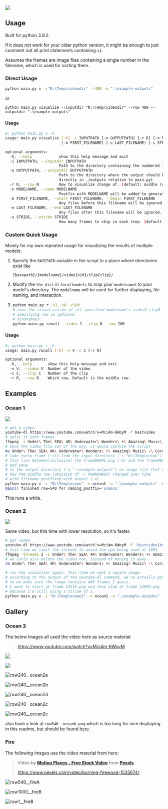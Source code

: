 ![](./example-outputs/row540__ocean1old.png)

## Usage

Built for python 3.9.2.

If it does not work for your older python version, it might be enough to just comment out all print statements containing `=}`.

Assumes the frames are image files containing a single number in the filename, which is used for sorting them.

### Direct Usage

```bash
python main.py v -i"N:\Temp\videodir" -r400 -o ".\example-outputs"
```

or

```
python main.py visualize --inputdir "N:\Temp\videodir" --row 400 --outputdir ".\example-outputs"
```

#### Usage

```bash
#: python main.py v -h
usage: main.py visualise [-h] -i INPUTPATH [-o OUTPUTPATH] [-r R] [-n MODELNAME]
                         [-b FIRST_FILENAME] [-e LAST_FILENAME] [-s STRIDE]

optional arguments:
  -h, --help            show this help message and exit
  -i INPUTPATH, --inputdir INPUTPATH
                        Path to the directory containing the numbered frames
  -o OUTPUTPATH, --outputdir OUTPUTPATH
                        Path to the directory where the output should be saved in. (default:
                        directly in ./outputs relative to main.py)
  -r R, --row R         Row to visualize change of. (default: middle row)
  -n MODELNAME, --name MODELNAME
                        Postfix with MODELNAME will be added to generated files.
  -b FIRST_FILENAME, --start FIRST_FILENAME, --begin FIRST_FILENAME
                        Any files before this filename will be ignored.
  -e LAST_FILENAME, --end LAST_FILENAME
                        Any files after this filename will be ignored.
  -s STRIDE, --stride STRIDE
                        How many frames to skip in each step. (default 1)
```



### Custom Quick Usage

Mainly for my own repeated usage for visualizing the results of multiple models:

1. Specify the `BASEPATH` variable in the script to a place where directories exist like

   ```
   {basepath}/{modelname}/video{vid}/clip{clip}/
   ```

2. Modify the `the_dict` in `forallmodels` to map your `modelname`s to your model's directory. The `modelname` will be used for further displaying, file naming, and interaction.

3. ```bash
   python main.py r -v1 -c0 -r200
   # runs the visualization of all specified modelname's video1 clip0 on row 200
   # specifying row is optional
   # synonymous:
   python main.py runall --video 1 --clip 0 --row 200
   ```

#### Usage

```bash
#: python main.py r -h
usage: main.py runall [-h] -v V -c C [-r R]

optional arguments:
  -h, --help       show this help message and exit
  -v V, --video V  Number of the video
  -c C, --clip C   Number of the clip
  -r R, --row R    Which row. Default is the middle row.
```

## Examples

### Ocean 1

![](./example-outputs/row540__ocean1.png)

```bash
# get a video
youtube-dl https://www.youtube.com/watch?v=Mci4m-6WoyM -f bestvideo 
# split it into frames
ffmpeg -i Under\ The\ SEA\ 4K\ Underwater\ Wonders\ +\ Amazing\ Music\ -\ Coral\ Reefs\ \&\ Colorful\ Sea\ Life\ in\ UHD\ 🐟\ 🌊\ 🐠\ \[Mci4m-6WoyM\].webm frame%05d.png
# move the video file out of the way, it would confuse the script
mv Under\ The\ SEA\ 4K\ Underwater\ Wonders\ +\ Amazing\ Music\ -\ Coral\ Reefs\ \&\ Colorful\ Sea\ Life\ in\ UHD\ 🐟\ 🌊\ 🐠\ \[Mci4m-6WoyM\].webm ../video.webm
# take every frame (-s1) from the input directory (-i "N:\Temp\ocean") 
# that lies between(inclusive) the frame00001.png (-b) and the frame00600.png (-e)
# and save
# to the output directory (-o ".\example-outputs") an image file that shows
# how the middle row (omission of -r ROWNUMBER) changed over time
# with filename postfixed with ocean1 (-n)
python main.py v -i "N:\Temp\ocean" -n ocean1 -o ".\example-outputs" -b frame00001.png -e frame00600.png -s 1
main() finished row=540 for naming_postfix='ocean1'
```

This runs a while.

### Ocean 2

![](./example-outputs/row240__ocean2.png)

Same video, but this time with lower resolution, so it's faster.

```bash
# get video
youtube-dl https://www.youtube.com/watch?v=Mci4m-6WoyM -f 'bestvideo[height<=480]'
# this time we limit the threads to avoid the cpu being used at 100%
ffmpeg -threads 2 -i Under\ The\ SEA\ 4K\ Underwater\ Wonders\ +\ Amazing\ Music\ -\ Coral\ Reefs\ \&\ Colorful\ Sea\ Life\ in\ UHD\ 🐟\ 🌊\ 🐠\ \[Mci4m-6WoyM\].webm frame%05d.png
# we could also delete the video now, instead of moving it away
rm Under\ The\ SEA\ 4K\ Underwater\ Wonders\ +\ Amazing\ Music\ -\ Coral\ Reefs\ \&\ Colorful\ Sea\ Life\ in\ UHD\ 🐟\ 🌊\ 🐠\ \[Mci4m-6WoyM\].webm

# run the visualizer again, this time we want a square image.
# according to the output of the youtube-dl command, we've actually got a 854x480 video although we said the height should be at most 480 ??!
# so we make sure the range contains 480 frames I guess.
# I want to start at frame 12519.png and thus stop at frame 12999.png 
# because I'm still using a stride of 1.
python main.py v -i "N:\Temp\ocean2" -n ocean2 -o ".\example-outputs" -b frame12519.png -e frame12999.png -s 1
```



## Gallery

### Ocean 3

The below images all used the video here as source material:

> https://www.youtube.com/watch?v=Mci4m-6WoyM

![](./example-outputs/row540__oceana.png)

![](./example-outputs/row750__ocean1.png)

![row240__ocean2a](README.assets/row240__ocean2a.png)

![row240__ocean2b](README.assets/row240__ocean2b.png)

![row240__ocean2d](README.assets/row240__ocean2d.png)

![row240__ocean2c](README.assets/row240__ocean2c.png)

![row240__ocean2e](README.assets/row240__ocean2e.png)

also have a look at `row540__oceanb.png` which is too long for nice displaying in this readme, but should be found [here](./example-outputs/row540__oceanb.png).

### Fire

The following images use the video material from here:

> Video by **[Motion Places - Free Stock Video](https://www.pexels.com/@motion-places-free-stock-video-701499?utm_content=attributionCopyText&utm_medium=referral&utm_source=pexels)** from **[Pexels](https://www.pexels.com/photo/burning-firewood-1535674/?utm_content=attributionCopyText&utm_medium=referral&utm_source=pexels)**
>
> https://www.pexels.com/video/burning-firewood-1535674/

![row540__fireA](README.assets/row540__fireA.png)

![row1000__fireB](README.assets/row1000__fireB.png)

![row1__fireB](README.assets/row1__fireB.png)

